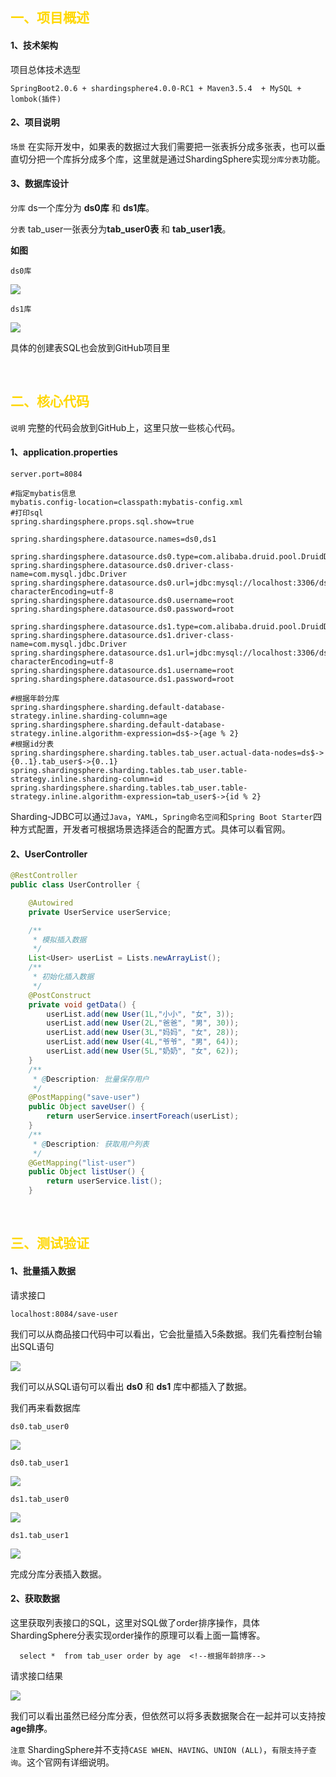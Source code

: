 ## <font color=#FFD700> 一、项目概述 </font>

#### 1、技术架构

项目总体技术选型

```
SpringBoot2.0.6 + shardingsphere4.0.0-RC1 + Maven3.5.4  + MySQL + lombok(插件)
```

#### 2、项目说明

`场景` 在实际开发中，如果表的数据过大我们需要把一张表拆分成多张表，也可以垂直切分把一个库拆分成多个库，这里就是通过ShardingSphere实现`分库分表`功能。

#### 3、数据库设计

`分库` ds一个库分为 **ds0库** 和 **ds1库**。

`分表`  tab_user一张表分为**tab_user0表** 和 **tab_user1表**。

**如图**

`ds0库`

![](https://img2018.cnblogs.com/blog/1090617/201910/1090617-20191014193639269-230175212.jpg)

`ds1库`	

![](https://img2018.cnblogs.com/blog/1090617/201910/1090617-20191014193649751-736195635.jpg)

具体的创建表SQL也会放到GitHub项目里

<br>

## <font color=#FFD700>二、核心代码 </font>

`说明` 完整的代码会放到GitHub上，这里只放一些核心代码。

#### 1、application.properties

```properties
server.port=8084

#指定mybatis信息
mybatis.config-location=classpath:mybatis-config.xml
#打印sql
spring.shardingsphere.props.sql.show=true

spring.shardingsphere.datasource.names=ds0,ds1

spring.shardingsphere.datasource.ds0.type=com.alibaba.druid.pool.DruidDataSource
spring.shardingsphere.datasource.ds0.driver-class-name=com.mysql.jdbc.Driver
spring.shardingsphere.datasource.ds0.url=jdbc:mysql://localhost:3306/ds0?characterEncoding=utf-8
spring.shardingsphere.datasource.ds0.username=root
spring.shardingsphere.datasource.ds0.password=root

spring.shardingsphere.datasource.ds1.type=com.alibaba.druid.pool.DruidDataSource
spring.shardingsphere.datasource.ds1.driver-class-name=com.mysql.jdbc.Driver
spring.shardingsphere.datasource.ds1.url=jdbc:mysql://localhost:3306/ds1?characterEncoding=utf-8
spring.shardingsphere.datasource.ds1.username=root
spring.shardingsphere.datasource.ds1.password=root

#根据年龄分库
spring.shardingsphere.sharding.default-database-strategy.inline.sharding-column=age
spring.shardingsphere.sharding.default-database-strategy.inline.algorithm-expression=ds$->{age % 2}
#根据id分表
spring.shardingsphere.sharding.tables.tab_user.actual-data-nodes=ds$->{0..1}.tab_user$->{0..1}
spring.shardingsphere.sharding.tables.tab_user.table-strategy.inline.sharding-column=id
spring.shardingsphere.sharding.tables.tab_user.table-strategy.inline.algorithm-expression=tab_user$->{id % 2}
```

Sharding-JDBC可以通过`Java`，`YAML`，`Spring命名空间`和`Spring Boot Starter`四种方式配置，开发者可根据场景选择适合的配置方式。具体可以看官网。

#### 2、UserController

```java
@RestController
public class UserController {

    @Autowired
    private UserService userService;

    /**
     * 模拟插入数据
     */
    List<User> userList = Lists.newArrayList();
    /**
     * 初始化插入数据
     */
    @PostConstruct
    private void getData() {
        userList.add(new User(1L,"小小", "女", 3));
        userList.add(new User(2L,"爸爸", "男", 30));
        userList.add(new User(3L,"妈妈", "女", 28));
        userList.add(new User(4L,"爷爷", "男", 64));
        userList.add(new User(5L,"奶奶", "女", 62));
    }
    /**
     * @Description: 批量保存用户
     */
    @PostMapping("save-user")
    public Object saveUser() {
        return userService.insertForeach(userList);
    }
    /**
     * @Description: 获取用户列表
     */
    @GetMapping("list-user")
    public Object listUser() {
        return userService.list();
    }
```

<br>

## <font color=#FFD700>三、测试验证  </font>

#### 1、批量插入数据

请求接口

```
localhost:8084/save-user
```

我们可以从商品接口代码中可以看出，它会批量插入5条数据。我们先看控制台输出SQL语句

![](https://img2018.cnblogs.com/blog/1090617/201910/1090617-20191014193958255-984204288.jpg)


我们可以从SQL语句可以看出 **ds0** 和 **ds1** 库中都插入了数据。

我们再来看数据库

`ds0.tab_user0`

![](https://img2018.cnblogs.com/blog/1090617/201910/1090617-20191014194112856-1815322205.jpg)

`ds0.tab_user1`

![](https://img2018.cnblogs.com/blog/1090617/201910/1090617-20191014194536294-534144947.jpg)

`ds1.tab_user0`

![](https://img2018.cnblogs.com/blog/1090617/201910/1090617-20191014194544830-1729440572.jpg)

`ds1.tab_user1`

![](https://img2018.cnblogs.com/blog/1090617/201910/1090617-20191014194553598-572433744.jpg)

完成分库分表插入数据。

#### 2、获取数据

这里获取列表接口的SQL，这里对SQL做了order排序操作，具体ShardingSphere分表实现order操作的原理可以看上面一篇博客。

```mysql
  select *  from tab_user order by age  <!--根据年龄排序-->
```

请求接口结果

![](https://img2018.cnblogs.com/blog/1090617/201910/1090617-20191014194611502-1843756299.png)

我们可以看出虽然已经分库分表，但依然可以将多表数据聚合在一起并可以支持按**age排序**。

`注意` ShardingSphere并不支持`CASE WHEN`、`HAVING`、`UNION (ALL)`，`有限支持子查询`。这个官网有详细说明。


<br>